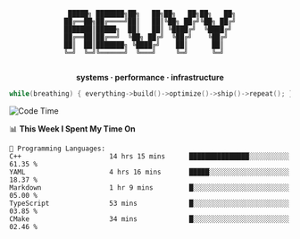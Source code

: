 <div align="center">

```
 █████╗ ███████╗██╗   ██╗██╗   ██╗██╗   ██╗
██╔══██╗██╔════╝██║   ██║╚██╗ ██╔╝╚██╗ ██╔╝
███████║█████╗  ██║   ██║ ╚████╔╝  ╚████╔╝ 
██╔══██║██╔══╝  ╚██╗ ██╔╝  ╚██╔╝    ╚██╔╝  
██║  ██║███████╗ ╚████╔╝    ██║      ██║   
╚═╝  ╚═╝╚══════╝  ╚═══╝     ╚═╝      ╚═╝   
                                           
```

**systems · performance · infrastructure**

```cpp
while(breathing) { everything->build()->optimize()->ship()->repeat(); }
```

</div>

<!--START_SECTION:waka-->
![Code Time](http://img.shields.io/badge/Code%20Time-133%20hrs%207%20mins-blue)

📊 **This Week I Spent My Time On** 

```text
💬 Programming Languages: 
C++                      14 hrs 15 mins      ███████████████░░░░░░░░░░   61.35 % 
YAML                     4 hrs 16 mins       █████░░░░░░░░░░░░░░░░░░░░   18.37 % 
Markdown                 1 hr 9 mins         █░░░░░░░░░░░░░░░░░░░░░░░░   05.00 % 
TypeScript               53 mins             █░░░░░░░░░░░░░░░░░░░░░░░░   03.85 % 
CMake                    34 mins             █░░░░░░░░░░░░░░░░░░░░░░░░   02.46 % 
```


<!--END_SECTION:waka-->
